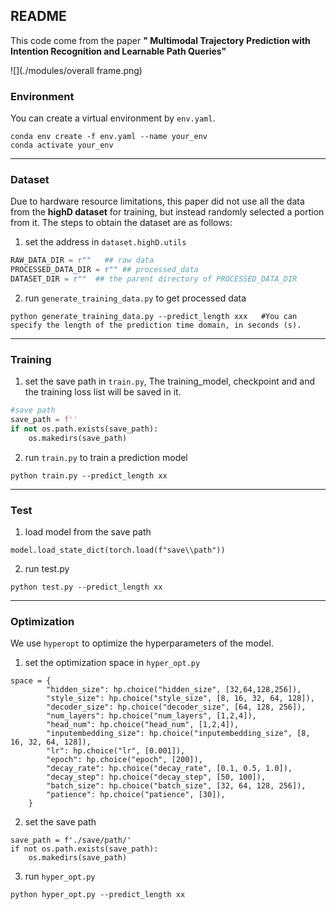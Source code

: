## README

This code come from the paper **" Multimodal Trajectory Prediction with Intention Recognition and Learnable Path Queries"**

![](./modules/overall frame.png)

### Environment

You can create a virtual environment by `env.yaml`.

```shell
conda env create -f env.yaml --name your_env
conda activate your_env
```

---

### Dataset 

Due to hardware resource limitations, this paper did not use all the data from the **highD dataset** for training, but instead randomly selected a portion from it.  The steps to obtain  the dataset are as follows:

1. set the address in `dataset.highD.utils`

```python
RAW_DATA_DIR = r""   ## raw data
PROCESSED_DATA_DIR = r"" ## processed_data
DATASET_DIR = r""  ## the parent directory of PROCESSED_DATA_DIR
```

2. run `generate_training_data.py` to get processed data

```shell
python generate_training_data.py --predict_length xxx   #You can specify the length of the prediction time domain, in seconds (s).
```

---

### Training 

1. set the save path in `train.py`, The training_model, checkpoint and and the training loss list will be saved in it.

```python
#save path
save_path = f''
if not os.path.exists(save_path):
    os.makedirs(save_path)
```



2. run `train.py` to train a prediction model

```shel
python train.py --predict_length xx
```

---

### Test

1. load model from the save path

```
model.load_state_dict(torch.load(f"save\\path"))
```

2. run test.py

```
python test.py --predict_length xx
```

---

### Optimization

We use `hyperopt` to optimize the hyperparameters of the model.

1. set the optimization space in `hyper_opt.py`

```
space = {
        "hidden_size": hp.choice("hidden_size", [32,64,128,256]),
        "style_size": hp.choice("style_size", [8, 16, 32, 64, 128]),
        "decoder_size": hp.choice("decoder_size", [64, 128, 256]),
        "num_layers": hp.choice("num_layers", [1,2,4]),
        "head_num": hp.choice("head_num", [1,2,4]),
        "inputembedding_size": hp.choice("inputembedding_size", [8, 16, 32, 64, 128]), 
        "lr": hp.choice("lr", [0.001]),
        "epoch": hp.choice("epoch", [200]),
        "decay_rate": hp.choice("decay_rate", [0.1, 0.5, 1.0]),
        "decay_step": hp.choice("decay_step", [50, 100]),
        "batch_size": hp.choice("batch_size", [32, 64, 128, 256]),
        "patience": hp.choice("patience", [30]),
    }
```

2. set the save path

```
save_path = f'./save/path/'
if not os.path.exists(save_path):
    os.makedirs(save_path)
```

3. run `hyper_opt.py`

```
python hyper_opt.py --predict_length xx
```

